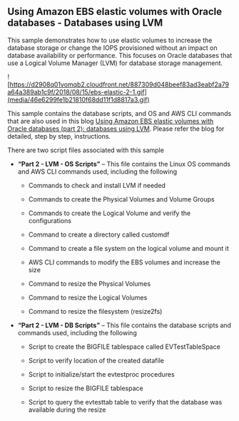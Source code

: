 ## Using Amazon EBS elastic volumes with Oracle databases - Databases using LVM

This sample demonstrates how to use elastic volumes to increase the database
storage or change the IOPS provisioned without an impact on database
availability or performance. This focuses on Oracle databases that use a Logical
Volume Manager (LVM) for database storage management.

![https://d2908q01vomqb2.cloudfront.net/887309d048beef83ad3eabf2a79a64a389ab1c9f/2018/08/15/ebs-elastic-2-1.gif](media/46e6299fe1b21810f68dd11f1d8817a3.gif)

This sample contains the database scripts, and OS and AWS CLI commands that are
also used in this blog [Using Amazon EBS elastic volumes with Oracle databases
(part 2): databases using
LVM](https://aws.amazon.com/blogs/database/using-amazon-ebs-elastic-volumes-with-oracle-databases-part-2-databases-using-lvm/).
Please refer the blog for detailed, step by step, instructions.

There are two script files associated with this sample

-   **“Part 2 - LVM - OS Scripts”** – This file contains the Linux OS commands and
    AWS CLI commands used, including the following

    -   Commands to check and install LVM if needed

    -   Commands to create the Physical Volumes and Volume Groups

    -   Commands to create the Logical Volume and verify the configurations

    -   Command to create a directory called customdf

    -   Command to create a file system on the logical volume and mount it

    -   AWS CLI commands to modify the EBS volumes and increase the size

    -   Command to resize the Physical Volumes

    -   Command to resize the Logical Volumes

    -   Command to resize the filesystem (resize2fs)

-   **“Part 2 - LVM - DB Scripts”** – This file contains the database scripts and
    commands used, including the following

    -   Script to create the BIGFILE tablespace called EVTestTableSpace

    -   Script to verify location of the created datafile

    -   Script to initialize/start the evtestproc procedures

    -   Script to resize the BIGFILE tablespace

    -   Script to query the evtesttab table to verify that the database was
        available during the resize
